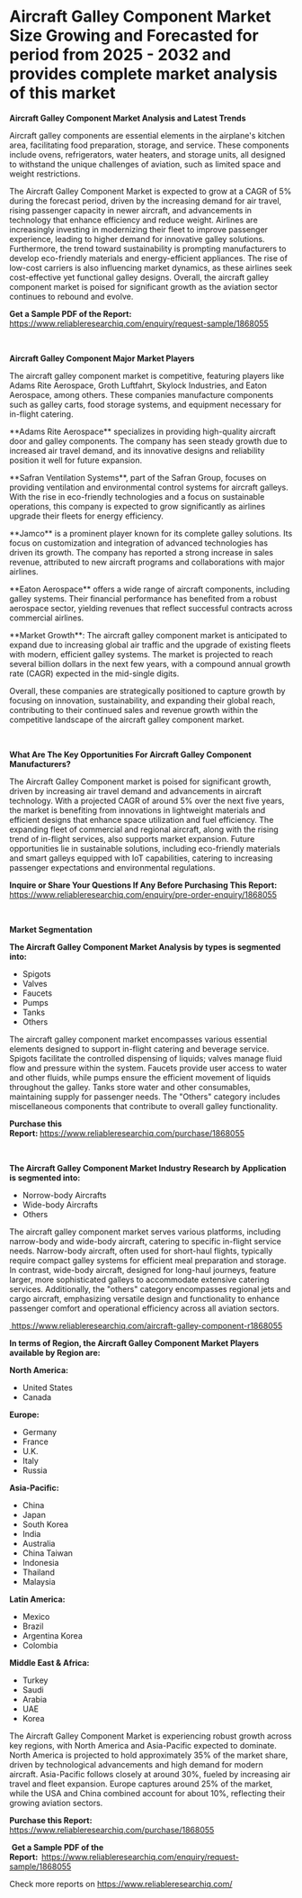 <p><h1>Aircraft Galley Component Market Size Growing and Forecasted for period from 2025 - 2032 and provides complete market analysis of this market</h1></p><p><strong>Aircraft Galley Component Market Analysis and Latest Trends</strong></p>
<p><p>Aircraft galley components are essential elements in the airplane's kitchen area, facilitating food preparation, storage, and service. These components include ovens, refrigerators, water heaters, and storage units, all designed to withstand the unique challenges of aviation, such as limited space and weight restrictions. </p><p>The Aircraft Galley Component Market is expected to grow at a CAGR of 5% during the forecast period, driven by the increasing demand for air travel, rising passenger capacity in newer aircraft, and advancements in technology that enhance efficiency and reduce weight. Airlines are increasingly investing in modernizing their fleet to improve passenger experience, leading to higher demand for innovative galley solutions. Furthermore, the trend toward sustainability is prompting manufacturers to develop eco-friendly materials and energy-efficient appliances. The rise of low-cost carriers is also influencing market dynamics, as these airlines seek cost-effective yet functional galley designs. Overall, the aircraft galley component market is poised for significant growth as the aviation sector continues to rebound and evolve.</p></p>
<p><strong>Get a Sample PDF of the Report:&nbsp;</strong> <a href="https://www.reliableresearchiq.com/enquiry/request-sample/1868055?utm_campaign=2293&utm_medium=2&utm_source=Github&utm_content=ia&utm_term=28022025&utm_id=aircraft-galley-component">https://www.reliableresearchiq.com/enquiry/request-sample/1868055</a></p>
<p>&nbsp;</p>
<p><strong>Aircraft Galley Component Major Market Players</strong></p>
<p><p>The aircraft galley component market is competitive, featuring players like Adams Rite Aerospace, Groth Luftfahrt, Skylock Industries, and Eaton Aerospace, among others. These companies manufacture components such as galley carts, food storage systems, and equipment necessary for in-flight catering.</p><p>**Adams Rite Aerospace** specializes in providing high-quality aircraft door and galley components. The company has seen steady growth due to increased air travel demand, and its innovative designs and reliability position it well for future expansion.</p><p>**Safran Ventilation Systems**, part of the Safran Group, focuses on providing ventilation and environmental control systems for aircraft galleys. With the rise in eco-friendly technologies and a focus on sustainable operations, this company is expected to grow significantly as airlines upgrade their fleets for energy efficiency.</p><p>**Jamco** is a prominent player known for its complete galley solutions. Its focus on customization and integration of advanced technologies has driven its growth. The company has reported a strong increase in sales revenue, attributed to new aircraft programs and collaborations with major airlines.</p><p>**Eaton Aerospace** offers a wide range of aircraft components, including galley systems. Their financial performance has benefited from a robust aerospace sector, yielding revenues that reflect successful contracts across commercial airlines.</p><p>**Market Growth**: The aircraft galley component market is anticipated to expand due to increasing global air traffic and the upgrade of existing fleets with modern, efficient galley systems. The market is projected to reach several billion dollars in the next few years, with a compound annual growth rate (CAGR) expected in the mid-single digits.</p><p>Overall, these companies are strategically positioned to capture growth by focusing on innovation, sustainability, and expanding their global reach, contributing to their continued sales and revenue growth within the competitive landscape of the aircraft galley component market.</p></p>
<p>&nbsp;</p>
<p><strong>What Are The Key Opportunities For Aircraft Galley Component Manufacturers?</strong></p>
<p><p>The Aircraft Galley Component market is poised for significant growth, driven by increasing air travel demand and advancements in aircraft technology. With a projected CAGR of around 5% over the next five years, the market is benefiting from innovations in lightweight materials and efficient designs that enhance space utilization and fuel efficiency. The expanding fleet of commercial and regional aircraft, along with the rising trend of in-flight services, also supports market expansion. Future opportunities lie in sustainable solutions, including eco-friendly materials and smart galleys equipped with IoT capabilities, catering to increasing passenger expectations and environmental regulations.</p></p>
<p><strong>Inquire or Share Your Questions If Any Before Purchasing This Report:</strong> <a href="https://www.reliableresearchiq.com/enquiry/pre-order-enquiry/1868055?utm_campaign=2293&utm_medium=2&utm_source=Github&utm_content=ia&utm_term=28022025&utm_id=aircraft-galley-component">https://www.reliableresearchiq.com/enquiry/pre-order-enquiry/1868055</a></p>
<p>&nbsp;</p>
<p><strong>Market Segmentation</strong></p>
<p><strong>The Aircraft Galley Component Market Analysis by types is segmented into:</strong></p>
<p><ul><li>Spigots</li><li>Valves</li><li>Faucets</li><li>Pumps</li><li>Tanks</li><li>Others</li></ul></p>
<p><p>The aircraft galley component market encompasses various essential elements designed to support in-flight catering and beverage service. Spigots facilitate the controlled dispensing of liquids; valves manage fluid flow and pressure within the system. Faucets provide user access to water and other fluids, while pumps ensure the efficient movement of liquids throughout the galley. Tanks store water and other consumables, maintaining supply for passenger needs. The "Others" category includes miscellaneous components that contribute to overall galley functionality.</p></p>
<p><strong>Purchase this Report:&nbsp;</strong><a href="https://www.reliableresearchiq.com/purchase/1868055?utm_campaign=2293&utm_medium=2&utm_source=Github&utm_content=ia&utm_term=28022025&utm_id=aircraft-galley-component">https://www.reliableresearchiq.com/purchase/1868055</a></p>
<p>&nbsp;</p>
<p><strong>The Aircraft Galley Component Market Industry Research by Application is segmented into:</strong></p>
<p><ul><li>Norrow-body Aircrafts</li><li>Wide-body Aircrafts</li><li>Others</li></ul></p>
<p><p>The aircraft galley component market serves various platforms, including narrow-body and wide-body aircraft, catering to specific in-flight service needs. Narrow-body aircraft, often used for short-haul flights, typically require compact galley systems for efficient meal preparation and storage. In contrast, wide-body aircraft, designed for long-haul journeys, feature larger, more sophisticated galleys to accommodate extensive catering services. Additionally, the "others" category encompasses regional jets and cargo aircraft, emphasizing versatile design and functionality to enhance passenger comfort and operational efficiency across all aviation sectors.</p></p>
<p><a href="https://www.reliableresearchiq.com/aircraft-galley-component-r1868055?utm_campaign=2293&utm_medium=2&utm_source=Github&utm_content=ia&utm_term=28022025&utm_id=aircraft-galley-component">&nbsp;https://www.reliableresearchiq.com/aircraft-galley-component-r1868055</a></p>
<p><strong>In terms of Region, the Aircraft Galley Component Market Players available by Region are:</strong></p>
<p>
    <p> <strong> North America: </strong>
        <ul>
            <li>United States</li>
            <li>Canada</li>
        </ul>
        </p> 
    <p> <strong> Europe: </strong>
        <ul>
            <li>Germany</li>
            <li>France</li>
            <li>U.K.</li>
            <li>Italy</li>
            <li>Russia</li>
        </ul>
        </p> 
    <p> <strong> Asia-Pacific: </strong>
        <ul>
            <li>China</li>
            <li>Japan</li>
            <li>South Korea</li>
            <li>India</li>
            <li>Australia</li>
            <li>China Taiwan</li>
            <li>Indonesia</li>
            <li>Thailand</li>
            <li>Malaysia</li>
        </ul>
        </p> 
    <p> <strong> Latin America: </strong>
        <ul>
            <li>Mexico</li>
            <li>Brazil</li>
            <li>Argentina Korea</li>
            <li>Colombia</li>
        </ul>
        </p> 
    <p> <strong> Middle East & Africa: </strong>
        <ul>
            <li>Turkey</li>
            <li>Saudi</li>
            <li>Arabia</li>
            <li>UAE</li>
            <li>Korea</li>
        </ul>
    </p>
    </p>
<p><p>The Aircraft Galley Component Market is experiencing robust growth across key regions, with North America and Asia-Pacific expected to dominate. North America is projected to hold approximately 35% of the market share, driven by technological advancements and high demand for modern aircraft. Asia-Pacific follows closely at around 30%, fueled by increasing air travel and fleet expansion. Europe captures around 25% of the market, while the USA and China combined account for about 10%, reflecting their growing aviation sectors.</p></p>
<p><strong>Purchase this Report: </strong><a href="https://www.reliableresearchiq.com/purchase/1868055?utm_campaign=2293&utm_medium=2&utm_source=Github&utm_content=ia&utm_term=28022025&utm_id=aircraft-galley-component">https://www.reliableresearchiq.com/purchase/1868055</a></p>
<p>&nbsp;<strong>Get a Sample PDF of the Report:&nbsp;&nbsp;</strong><a href="https://www.reliableresearchiq.com/enquiry/request-sample/1868055?utm_campaign=2293&utm_medium=2&utm_source=Github&utm_content=ia&utm_term=28022025&utm_id=aircraft-galley-component">https://www.reliableresearchiq.com/enquiry/request-sample/1868055</a></p>
<p><strong></strong></p>
<p>Check more reports on <a href="https://www.reliableresearchiq.com/?utm_campaign=2293&utm_medium=2&utm_source=Github&utm_content=ia&utm_term=28022025&utm_id=aircraft-galley-component">https://www.reliableresearchiq.com/</a></p>